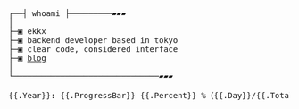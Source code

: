 <pre>
┌──┤ whoami ├─────────▰▰▰
│
├─▣ ekkx
├─▣ backend developer based in tokyo
├─▣ clear code, considered interface
├─▣ <a href="https://xtrz.cc">blog</a>
│
└───────────────────────────────▰▰▰

{{.Year}}: {{.ProgressBar}} {{.Percent}} %（{{.Day}}/{{.TotalDays}}）
</pre>
